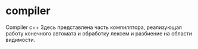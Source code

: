 # compiler
Compiler c++
Здесь представлена часть компилятора, реализующая работу конечного автомата и обработку лексем и разбиение на области видимости.
